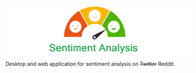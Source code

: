 ![](README_Assets/sentiment_analysis_logo.png)

Desktop and web application for sentiment analysis on <span style="text-decoration: line-through;">Twitter</span> Reddit.
